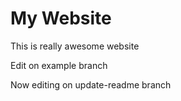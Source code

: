 # My Website

This is really awesome website

Edit on example branch

Now editing on update-readme branch
